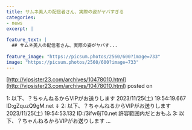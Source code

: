 ```yaml
---
title: サムネ美人の配信者さん、実際の姿がヤバすぎる
categories:
- news
excerpt: |
  
feature_text: |
  ## サムネ美人の配信者さん、実際の姿がヤバす...
  
feature_image: "https://picsum.photos/2560/600?image=733"
image: "https://picsum.photos/2560/600?image=733"
---
```


[http://vipsister23.com/archives/10478010.html](http://vipsister23.com/archives/10478010.html)
posted on 

<!--more-->

1: 以下、？ちゃんねるからVIPがお送りします 2023/11/25(土) 19:54:19.667 ID:gZquzQ9gM.net ⇓ 2: 以下、？ちゃんねるからVIPがお送りします 2023/11/25(土) 19:54:53.132 ID:/3ifw6jT0.net 許容範囲内だとおもふ 3: 以下、？ちゃんねるからVIPがお送りします ...
